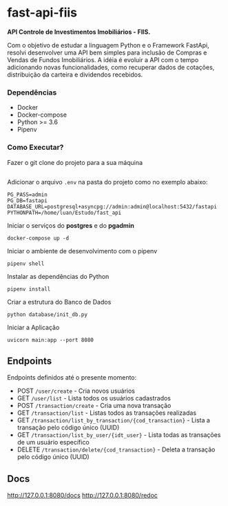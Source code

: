 # fast-api-fiis
**API Controle de Investimentos Imobiliários - FIIS.**

Com o objetivo de estudar a linguagem Python e o Framework FastApi, resolvi desenvolver
uma API bem simples para inclusão de Compras e Vendas de Fundos Imobiliários.
A idéia é evoluir a API com o tempo adicionando novas funcionalidades, como recuperar dados de cotações, distribuição da carteira e dividendos recebidos.

### Dependências
* Docker
* Docker-compose
* Python >= 3.6
* Pipenv

### Como Executar?
Fazer o git clone do projeto para a sua máquina
```git clone https://github.com/lnicolini/fast-api-fiis.git
```
Adicionar o arquivo `.env` na pasta do projeto como no exemplo abaixo:
```PG_USER=admin
PG_PASS=admin
PG_DB=fastapi
DATABASE_URL=postgresql+asyncpg://admin:admin@localhost:5432/fastapi
PYTHONPATH=/home/luan/Estudo/fast_api
```
Iniciar o serviços do **postgres** e do **pgadmin**
```shell
docker-compose up -d
```
Iniciar o ambiente de desenvolvimento com o pipenv
```shell
pipenv shell
```
Instalar as dependências do Python
```shell
pipenv install
```
Criar a estrutura do Banco de Dados
```shell
python database/init_db.py
```
Iniciar a Aplicação
```shell
uvicorn main:app --port 8080
```

## Endpoints

Endpoints definidos até o presente momento:

- POST `/user/create` - Cria novos usuários
- GET `/user/list` - Lista todos os usuários cadastrados
- POST `/transaction/create` - Cria uma nova transação
- GET `/transaction/list` - Listas todos as transações realizadas
- GET `/transaction/list_by_transaction/{cod_transaction}` - Lista a transação pelo código único (UUID)
- GET `/transaction/list_by_user/{idt_user}` - Lista todas as transações de um usuário específico
- DELETE `/transaction/delete/{cod_transaction}` - Deleta a transação pelo código único (UUID)

## Docs
http://127.0.0.1:8080/docs
http://127.0.0.1:8080/redoc